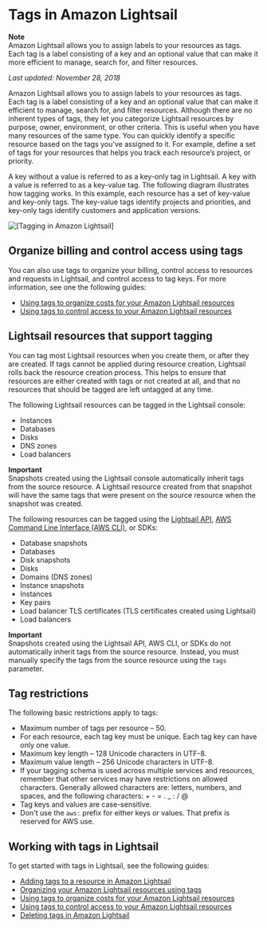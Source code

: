 # Tags in Amazon Lightsail<a name="amazon-lightsail-tags"></a>

**Note**  
Amazon Lightsail allows you to assign labels to your resources as tags\. Each tag is a label consisting of a key and an optional value that can make it more efficient to manage, search for, and filter resources\.

 *Last updated: November 28, 2018* 

Amazon Lightsail allows you to assign labels to your resources as tags\. Each tag is a label consisting of a key and an optional value that can make it efficient to manage, search for, and filter resources\. Although there are no inherent types of tags, they let you categorize Lightsail resources by purpose, owner, environment, or other criteria\. This is useful when you have many resources of the same type\. You can quickly identify a specific resource based on the tags you've assigned to it\. For example, define a set of tags for your resources that helps you track each resource’s project, or priority\.

A key without a value is referred to as a key\-only tag in Lightsail\. A key with a value is referred to as a key\-value tag\. The following diagram illustrates how tagging works\. In this example, each resource has a set of key\-value and key\-only tags\. The key\-value tags identify projects and priorities, and key\-only tags identify customers and application versions\.

![\[Tagging in Amazon Lightsail\]](https://d9yljz1nd5001.cloudfront.net/en_us/cdafd3c2a6d9edfefee89eda217b0068/images/amazon-lightsail-tags.png)

## Organize billing and control access using tags<a name="organize-billing-and-control-access-using-tags"></a>

You can also use tags to organize your billing, control access to resources and requests in Lightsail, and control access to tag keys\. For more information, see one the following guides:
+ [Using tags to organize costs for your Amazon Lightsail resources](amazon-lightsail-organizing-costs-using-tags.md)
+ [Using tags to control access to your Amazon Lightsail resources](amazon-lightsail-controlling-access-using-tags.md)

## Lightsail resources that support tagging<a name="lightsail-resources-that-support-tagging"></a>

You can tag most Lightsail resources when you create them, or after they are created\. If tags cannot be applied during resource creation, Lightsail rolls back the resource creation process\. This helps to ensure that resources are either created with tags or not created at all, and that no resources that should be tagged are left untagged at any time\.

The following Lightsail resources can be tagged in the Lightsail console:
+ Instances
+ Databases
+ Disks
+ DNS zones
+ Load balancers

**Important**  
Snapshots created using the Lightsail console automatically inherit tags from the source resource\. A Lightsail resource created from that snapshot will have the same tags that were present on the source resource when the snapshot was created\.

The following resources can be tagged using the [Lightsail API](https://docs.aws.amazon.com/lightsail/2016-11-28/api-reference/API_TagResource.html), [AWS Command Line Interface \(AWS CLI\)](https://docs.aws.amazon.com/cli/latest/reference/lightsail/tag-resource.html), or SDKs:
+ Database snapshots
+ Databases
+ Disk snapshots
+ Disks
+ Domains \(DNS zones\)
+ Instance snapshots
+ Instances
+ Key pairs
+ Load balancer TLS certificates \(TLS certificates created using Lightsail\)
+ Load balancers

**Important**  
Snapshots created using the Lightsail API, AWS CLI, or SDKs do not automatically inherit tags from the source resource\. Instead, you must manually specify the tags from the source resource using the `tags` parameter\.

## Tag restrictions<a name="tag-restrictions"></a>

The following basic restrictions apply to tags:
+ Maximum number of tags per resource – 50\.
+ For each resource, each tag key must be unique\. Each tag key can have only one value\.
+ Maximum key length – 128 Unicode characters in UTF\-8\.
+ Maximum value length – 256 Unicode characters in UTF\-8\.
+ If your tagging schema is used across multiple services and resources, remember that other services may have restrictions on allowed characters\. Generally allowed characters are: letters, numbers, and spaces, and the following characters: \+ \- = \. \_ : / @
+ Tag keys and values are case\-sensitive\.
+ Don't use the `aws:` prefix for either keys or values\. That prefix is reserved for AWS use\.

## Working with tags in Lightsail<a name="working-with-tags-in-lightsail"></a>

To get started with tags in Lightsail, see the following guides:
+ [Adding tags to a resource in Amazon Lightsail](amazon-lightsail-adding-tags-to-a-resource.md)
+ [Organizing your Amazon Lightsail resources using tags](amazon-lightsail-organizing-resources-using-tags.md)
+ [Using tags to organize costs for your Amazon Lightsail resources](amazon-lightsail-organizing-costs-using-tags.md)
+ [Using tags to control access to your Amazon Lightsail resources](amazon-lightsail-controlling-access-using-tags.md)
+ [Deleting tags in Amazon Lightsail](amazon-lightsail-deleting-tags.md)